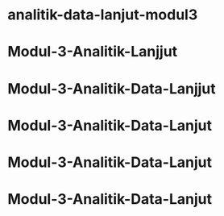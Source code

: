 # analitik-data-lanjut-modul3
# Modul-3-Analitik-Lanjjut
# Modul-3-Analitik-Data-Lanjjut
# Modul-3-Analitik-Data-Lanjut
# Modul-3-Analitik-Data-Lanjut
# Modul-3-Analitik-Data-Lanjut
